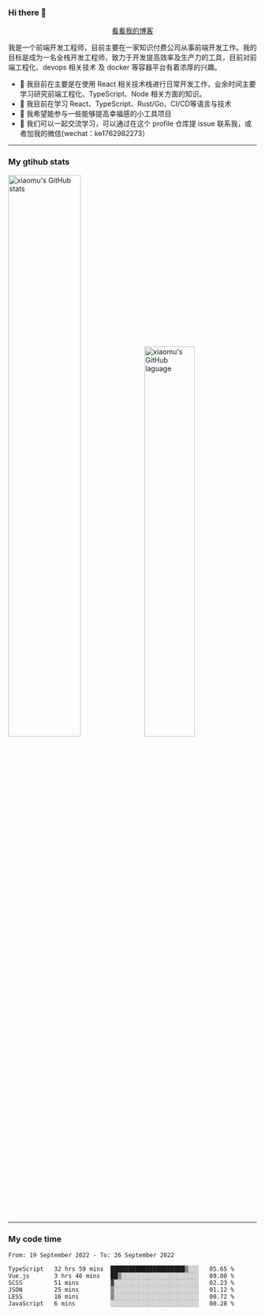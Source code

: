 ### Hi there 👋

<p align="center">
  <a href="https://blog.realjacket.site/">看看我的博客</a>
</p>

我是一个前端开发工程师，目前主要在一家知识付费公司从事前端开发工作。我的目标是成为一名全栈开发工程师，致力于开发提高效率及生产力的工具，目前对前端工程化、devops 相关技术 及 docker 等容器平台有着浓厚的兴趣。

- 🔭 我目前在主要是在使用 React 相关技术栈进行日常开发工作，业余时间主要学习研究前端工程化、TypeScript、Node 相关方面的知识。
- 🌱 我目前在学习 React、TypeScript、Rust/Go、CI/CD等语言与技术
- 👯 我希望能参与一些能够提高幸福感的小工具项目
- 💬 我们可以一起交流学习，可以通过在这个 profile 仓库提 issue 联系我，或者加我的微信(wechat：ke1762982273）

***

### My gtihub stats

<a><img src="https://github-readme-stats.vercel.app/api?username=real-jacket" title="xiaomu's GitHub stats" alt="xiaomu's GitHub stats" style="width:54%;"/></a>
<a><img src="https://github-readme-stats.vercel.app/api/top-langs/?username=real-jacket&layout=compact" title="xiaomu's GitHub laguage" alt="xiaomu's GitHub laguage" style="width:45%;"/><a/>

***

### My code time

<!--START_SECTION:waka-->

```text
From: 19 September 2022 - To: 26 September 2022

TypeScript   32 hrs 59 mins  █████████████████████▒░░░   85.65 %
Vue.js       3 hrs 46 mins   ██▒░░░░░░░░░░░░░░░░░░░░░░   09.80 %
SCSS         51 mins         ▓░░░░░░░░░░░░░░░░░░░░░░░░   02.23 %
JSON         25 mins         ▒░░░░░░░░░░░░░░░░░░░░░░░░   01.12 %
LESS         16 mins         ▒░░░░░░░░░░░░░░░░░░░░░░░░   00.72 %
JavaScript   6 mins          ░░░░░░░░░░░░░░░░░░░░░░░░░   00.28 %
```

<!--END_SECTION:waka-->
